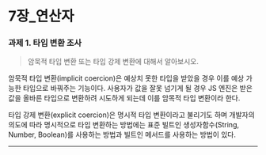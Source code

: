 # 7장_연산자
### **과제 1. 타입 변환 조사**
> 암묵적 타입 변환 또는 타입 강제 변환에 대해서 알아보시오.
>

 암묵적 타입 변환(implicit coercion)은 예상치 못한 타입을 받았을 경우 이를 예상 가능한 타입으로 바꿔주는 기능이다. 사용자가 값을 잘못 넘기게 될 경우 JS 엔진은 받은 값을 올바른 타입으로 변환하려 시도하게 되는데 이를 암목적 타입 변환이라 한다. <br>

 타입 강제 변환(explicit coercion)은 명시적 타입 변환이라고 불리기도 하며 개발자의 의도에 따라 명시적으로 타입 변환하는 방법에는 표준 빌트인 생성자함수(String, Number, Boolean)를 사용하는 방법과 빌트인 메서드를 사용하는 방법이 있다.

---
